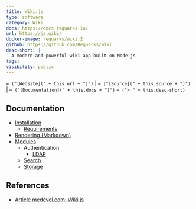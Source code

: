 ```yaml
---
title: Wiki.js
type: software
category: Wiki
docs: https://docs.requarks.io/
url: https://js.wiki/
docker-image: requarks/wiki:2
github: https://github.com/Requarks/wiki
desc-short: |
  A modern and powerful wiki app built on Node.js
tags:
visibility: public
---
```

`= ("[Website](" + this.url + ")")` |  `= ("[Source](" + this.source + ")")` | `= ("[Documentation](" + this.docs + ")")`
`= ("> " + this.desc-short)`

## Documentation
- [Installation](https://docs.requarks.io/install)
  - [Requirements](https://docs.requarks.io/install/requirements)
- [Rendering (Markdown)](https://docs.requarks.io/en/rendering)
- [Modules](https://js.wiki/modules)
  - Authentication
    - [LDAP](https://docs.requarks.io/auth/ldap)
  - [Search](https://docs.requarks.io/en/search)
  - [Storage](https://docs.requarks.io/dev/storage)


## References
- [Article medevel.com: Wiki.js](https://medevel.com/wikijs/)